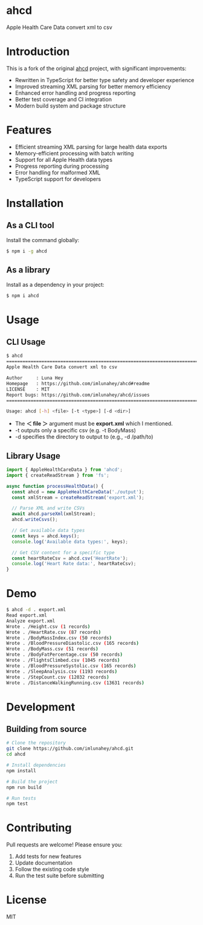 # ahcd

Apple Health Care Data convert xml to csv

# Introduction

This is a fork of the original [ahcd](https://github.com/freddiefujiwara/ahcd) project, with significant improvements:

- Rewritten in TypeScript for better type safety and developer experience
- Improved streaming XML parsing for better memory efficiency
- Enhanced error handling and progress reporting
- Better test coverage and CI integration
- Modern build system and package structure

# Features

- Efficient streaming XML parsing for large health data exports
- Memory-efficient processing with batch writing
- Support for all Apple Health data types
- Progress reporting during processing
- Error handling for malformed XML
- TypeScript support for developers

# Installation

## As a CLI tool

Install the command globally:

```bash
$ npm i -g ahcd
```

## As a library

Install as a dependency in your project:

```bash
$ npm i ahcd
```

# Usage

## CLI Usage

```bash
$ ahcd
================================================================================
Apple Health Care Data convert xml to csv

Author     : Luna Hey
Homepage   : https://github.com/imlunahey/ahcd#readme
LICENSE    : MIT
Report bugs: https://github.com/imlunahey/ahcd/issues
================================================================================

Usage: ahcd [-h] <file> [-t <type>] [-d <dir>]
```

- The **＜ file ＞** argument must be **export.xml** which I mentioned.
- -t outputs only a specific csv (e.g. -t BodyMass)
- -d specifies the directory to output to (e.g., -d /path/to)

## Library Usage

```typescript
import { AppleHealthCareData } from 'ahcd';
import { createReadStream } from 'fs';

async function processHealthData() {
  const ahcd = new AppleHealthCareData('./output');
  const xmlStream = createReadStream('export.xml');

  // Parse XML and write CSVs
  await ahcd.parseXml(xmlStream);
  ahcd.writeCsvs();

  // Get available data types
  const keys = ahcd.keys();
  console.log('Available data types:', keys);

  // Get CSV content for a specific type
  const heartRateCsv = ahcd.csv('HeartRate');
  console.log('Heart Rate data:', heartRateCsv);
}
```

# Demo

```bash
$ ahcd -d . export.xml
Read export.xml
Analyze export.xml
Wrote . /Height.csv (1 records)
Wrote . /HeartRate.csv (87 records)
Wrote . /BodyMassIndex.csv (50 records)
Wrote . /BloodPressureDiastolic.csv (165 records)
Wrote . /BodyMass.csv (51 records)
Wrote . /BodyFatPercentage.csv (50 records)
Wrote . /FlightsClimbed.csv (1045 records)
Wrote . /BloodPressureSystolic.csv (165 records)
Wrote . /SleepAnalysis.csv (1193 records)
Wrote . /StepCount.csv (12032 records)
Wrote . /DistanceWalkingRunning.csv (13631 records)
```

# Development

## Building from source

```bash
# Clone the repository
git clone https://github.com/imlunahey/ahcd.git
cd ahcd

# Install dependencies
npm install

# Build the project
npm run build

# Run tests
npm test
```

# Contributing

Pull requests are welcome! Please ensure you:

1. Add tests for new features
2. Update documentation
3. Follow the existing code style
4. Run the test suite before submitting

# License

MIT
